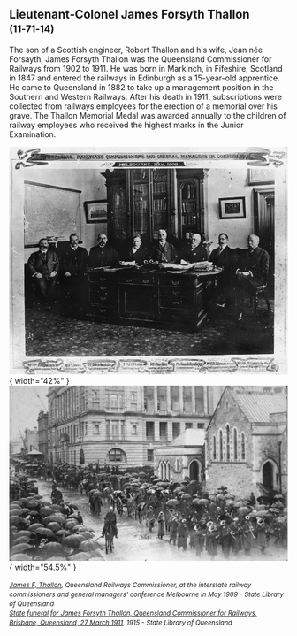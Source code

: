 ## Lieutenant‑Colonel James Forsyth Thallon <small>(11‑71‑14)</small>

The son of a Scottish engineer, Robert Thallon and his wife, Jean née Forsayth, James Forsyth Thallon was the Queensland Commissioner for Railways from 1902 to 1911. He was born in Markinch, in Fifeshire, Scotland in 1847 and entered the railways in Edinburgh as a 15-year-old apprentice. He came to Queensland in 1882 to take up a management position in the Southern and Western Railways. After his death in 1911, subscriptions were collected from railways employees for the erection of a memorial over his grave. The Thallon Memorial Medal was awarded annually to the children of railway employees who received the highest marks in the Junior Examination.

![James F, Thallon](../assets/james-forsyth-thallon.jpg){ width="42%" }  ![State funeral for James Forsyth Thallon, Queensland Commissioner for Railways, Brisbane, Queensland, 27 March 1911](../assets/james-forsyth-thallon-funeral.jpg){ width="54.5%" }   

*<small>[James F, Thallon](http://onesearch.slq.qld.gov.au/permalink/f/1upgmng/slq_alma21220418430002061), Queensland Railways Commissioner, at the interstate railway commissioners and general managers' conference Melbourne in May 1909 - State Library of Queensland </small>* <br>
*<small>[State funeral for James Forsyth Thallon, Queensland Commissioner for Railways, Brisbane, Queensland, 27 March 1911](http://onesearch.slq.qld.gov.au/permalink/f/1upgmng/slq_alma21218753520002061), 1915 - State Library of Queensland </small>*  

<!--
Frank Williams (Ipswich) designed the memorial https://trove.nla.gov.au/newspaper/article/19709577?searchTerm=monumental%20mason 
-->